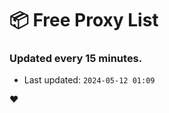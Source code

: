 # :package: Free Proxy List
### Updated every 15 minutes.

- Last updated: `2024-05-12 01:09`

:heart:
